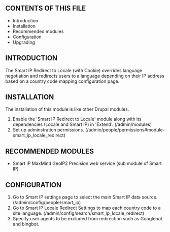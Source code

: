 CONTENTS OF THIS FILE
---------------------

 * Introduction
 * Installation
 * Recommended modules
 * Configuration
 * Upgrading


INTRODUCTION
------------

The Smart IP Redirect to Locale (with Cookie) overrides language 
negotiation and redirects users to a language depending on their IP address
based on a country code mapping configuration page.


INSTALLATION
------------

The installation of this module is like other Drupal modules.

 1. Enable the 'Smart IP Redirect to Locale' module along with
    its dependencies (Locale and Smart IP) in 'Extend'. 
   (/admin/modules)
 2. Set up adminstration permissions. (/admin/people/permissions#module-smart_ip_locale_redirect)


RECOMMENDED MODULES
-------------------

 * 	Smart IP MaxMind GeoIP2 Precision web service (sub module of Smart IP)


CONFIGURATION
-------------

 1. Go to Smart IP settings page to select the main Smart IP
    data source. (/admin/config/people/smart_ip)
 2. Go to Smart IP Locale Redirect Settings to map each country code to 
    a site language. (/admin/config/search/smart_ip_locale_redirect)
 3. Specify user agents to be excluded from redirection such as Googlebot and bingbot.
